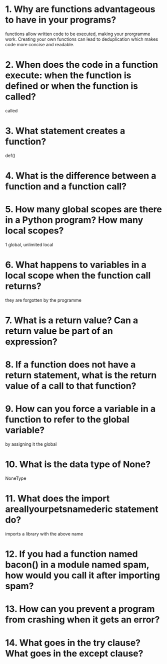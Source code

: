 # 1. Why are functions advantageous to have in your programs?
functions allow written code to be executed, making your prorgramme work. Creating your own functions can lead to deduplication which
makes code more concise and readable. 

# 2. When does the code in a function execute: when the function is defined or when the function is called?
called

# 3. What statement creates a function?
def()

# 4. What is the difference between a function and a function call?

# 5. How many global scopes are there in a Python program? How many local scopes?
1 global, unlimited local 

# 6. What happens to variables in a local scope when the function call returns?
they are forgotten by the programme

# 7. What is a return value? Can a return value be part of an expression?

# 8. If a function does not have a return statement, what is the return value of a call to that function?

# 9. How can you force a variable in a function to refer to the global variable?
by assigning it the global 

# 10. What is the data type of None?
NoneType

# 11. What does the import areallyourpetsnamederic statement do?
imports a library with the above name 

# 12. If you had a function named bacon() in a module named spam, how would you call it after importing spam?

# 13. How can you prevent a program from crashing when it gets an error?

# 14. What goes in the try clause? What goes in the except clause?

